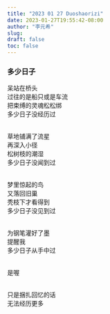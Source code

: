 ```yaml
---
title: "2023 01 27 Duoshaorizi"
date: 2023-01-27T19:55:42-08:00
author: "李元希"
slug:
draft: false
toc: false
---
```


### 多少日子

呆站在桥头<br>
过往的是船只或是车流<br>
把束缚的灵魂松松绑<br>
多少日子没经历过<br /><br />

草地铺满了流星<br>
再深入小径<br>
松树枝的潮湿<br>
多少日子没闻到过<br /><br />

梦里惊起的鸟<br>
又落回旧巢<br>
秃枝下才看得到<br>
多少日子没见到过<br /><br />

为钢笔灌好了墨<br>
提醒我<br>
多少日子从手中过<br /><br />

是喔<br /><br />

只是捆扎回忆的话<br>
无法经历更多<br /><br />